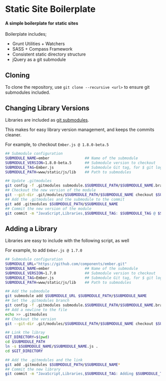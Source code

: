 # Static Site Boilerplate
#### A simple boilerplate for static sites

Boilerplate includes;

- Grunt Utilities + Watchers
- SASS + Compass Framework
- Consistent static directory structure
- jQuery as a git submodule


## Cloning

To clone the repository, use 
`git clone --recursive <url>`
to ensure git submodules included.


## Changing Library Versions

Libraries are included as [git submodules](http://git-scm.com/docs/git-submodule).

This makes for easy library version management, and keeps the commits cleaner.

For example, to checkout `Ember.js @ 1.8.0-beta.5`

```sh
## Submodule configuration
SUBMODULE_NAME=ember                ## Name of the submodule
SUBMODULE_VERSION=1.8.0-beta.5      ## Submodule version to checkout
SUBMODULE_TAG=Ember.js              ## Submodule Git tag, for $ git log --grep
SUBMODULE_PATH=www/static/js/lib    ## Path to submodules

## Update .gitmodules
git config -f .gitmodules submodule.$SUBMODULE_PATH/$SUBMODULE_NAME.branch $SUBMODULE_VERSION
## Checkout the new version of the module
git --git-dir .git/modules/$SUBMODULE_PATH/$SUBMODULE_NAME checkout $SUBMODULE_VERSION
## Add the .gitmodules and the submodule to the commit
git add .gitmodules $SUBMODULE_PATH/$SUBMODULE_NAME
## Commit the new version of the module
git commit -m "JavaScript,Libraries,$SUBMODULE_TAG: $SUBMODULE_TAG @ $SUBMODULE_VERSION"
```


## Adding a Library

Libraries are easy to include with the following script, as well

For example, to add `Ember.js @ 1.7.0`

```sh
## Submodule configuration
SUBMODULE_URL="https://github.com/components/ember.git"
SUBMODULE_NAME=ember                ## Name of the submodule
SUBMODULE_VERSION=1.7.0             ## Submodule version to checkout
SUBMODULE_TAG=Ember.js              ## Submodule Git tag, for $ git log --grep
SUBMODULE_PATH=www/static/js/lib    ## Path to submodules

## Add the submodule
git submodule add $SUBMODULE_URL $SUBMODULE_PATH/$SUBMODULE_NAME
## Set the .gitmodules branch
git config -f .gitmodules submodule.$SUBMODULE_PATH/$SUBMODULE_NAME.branch $SUBMODULE_VERSION
## Add a newline to the file
echo >> .gitmodules
## Checkout the version
git --git-dir .git/modules/$SUBMODULE_PATH/$SUBMODULE_NAME checkout $SUBMODULE_VERSION

## Link the libray
GIT_DIRECTORY=$(pwd)
cd $SUBMODULE_PATH
ln -s $SUBMODULE_NAME/$SUBMODULE_NAME.js .
cd $GIT_DIRECTORY

## Add the .gitmodules and the link
git add .gitmodules $SUBMODULE_PATH/$SUBMODULE_NAME*
## Commit the new library
git commit -m "JavaScript,Libraries,$SUBMODULE_TAG: Adding $SUBMODULE_TAG @ $SUBMODULE_VERSION"
```
